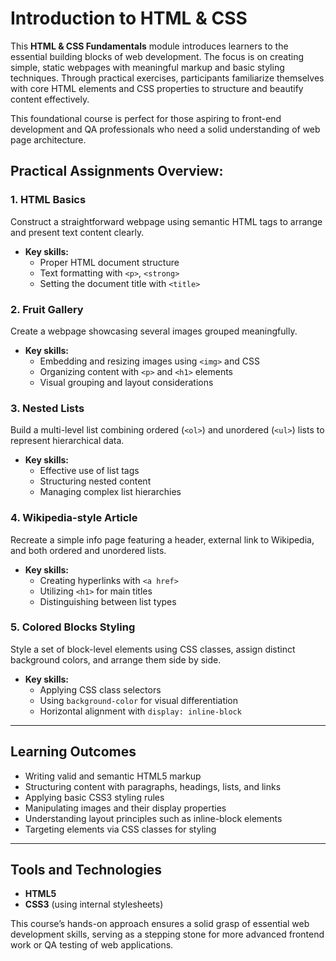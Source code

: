 # Introduction to HTML & CSS

This **HTML & CSS Fundamentals** module introduces learners to the essential building blocks of web development. The focus is on creating simple, static webpages with meaningful markup and basic styling techniques. Through practical exercises, participants familiarize themselves with core HTML elements and CSS properties to structure and beautify content effectively.

This foundational course is perfect for those aspiring to front-end development and QA professionals who need a solid understanding of web page architecture.

## Practical Assignments Overview:

### 1. HTML Basics  
Construct a straightforward webpage using semantic HTML tags to arrange and present text content clearly.  
- **Key skills:**  
  - Proper HTML document structure  
  - Text formatting with `<p>`, `<strong>`  
  - Setting the document title with `<title>`

### 2. Fruit Gallery  
Create a webpage showcasing several images grouped meaningfully.  
- **Key skills:**  
  - Embedding and resizing images using `<img>` and CSS  
  - Organizing content with `<p>` and `<h1>` elements  
  - Visual grouping and layout considerations

### 3. Nested Lists  
Build a multi-level list combining ordered (`<ol>`) and unordered (`<ul>`) lists to represent hierarchical data.  
- **Key skills:**  
  - Effective use of list tags  
  - Structuring nested content  
  - Managing complex list hierarchies

### 4. Wikipedia-style Article  
Recreate a simple info page featuring a header, external link to Wikipedia, and both ordered and unordered lists.  
- **Key skills:**  
  - Creating hyperlinks with `<a href>`  
  - Utilizing `<h1>` for main titles  
  - Distinguishing between list types

### 5. Colored Blocks Styling  
Style a set of block-level elements using CSS classes, assign distinct background colors, and arrange them side by side.  
- **Key skills:**  
  - Applying CSS class selectors  
  - Using `background-color` for visual differentiation  
  - Horizontal alignment with `display: inline-block`

---

## Learning Outcomes

- Writing valid and semantic HTML5 markup  
- Structuring content with paragraphs, headings, lists, and links  
- Applying basic CSS3 styling rules  
- Manipulating images and their display properties  
- Understanding layout principles such as inline-block elements  
- Targeting elements via CSS classes for styling

---

## Tools and Technologies

- **HTML5**  
- **CSS3** (using internal stylesheets)

This course’s hands-on approach ensures a solid grasp of essential web development skills, serving as a stepping stone for more advanced frontend work or QA testing of web applications.
